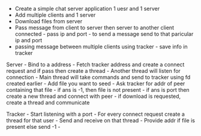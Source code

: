 -   Create a simple chat server application 1 uesr and 1 server
-   Add multiple clients and 1 server
-   Download files from server 
-   Pass message from client to server then server to another client connected
        - pass ip and port
        - to send a message send to that paricular ip and port
-   passing message between multiple clients using tracker
        - save info in tracker

Server
        - Bind to a address
        - Fetch tracker address and create a connect request and if pass then create a thread
        - Another thread will listen for connection
        - Main thread will take commands and send to tracker using fd created earlier
        - Add file you want to seed
        - Ask tracker for addr of peer containing that file
        - if ans is -1, then file is not present 
        - if ans is port then create a new thread and connect with peer
        - if download is requested, create a thread and communicate

Tracker
        - Start listening with a port
        - For every connect request create a thread for that user
        - Send and receive on that thread 
        - Provide addr if file is present else send -1
        - 
